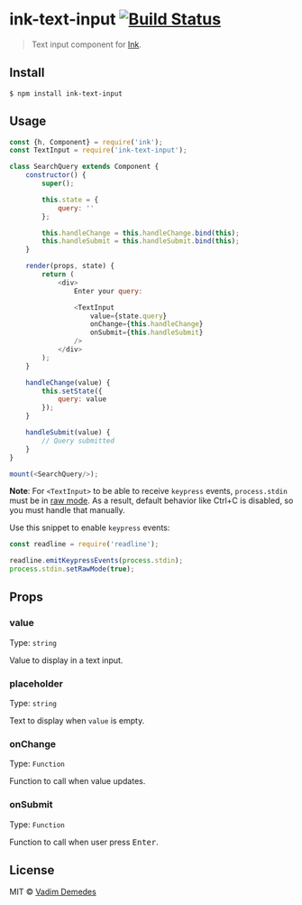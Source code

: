 # ink-text-input [![Build Status](https://travis-ci.org/vadimdemedes/ink-text-input.svg?branch=master)](https://travis-ci.org/vadimdemedes/ink-text-input)

> Text input component for [Ink](https://github.com/vadimdemedes/ink).


## Install

```
$ npm install ink-text-input
```


## Usage

```js
const {h, Component} = require('ink');
const TextInput = require('ink-text-input');

class SearchQuery extends Component {
	constructor() {
		super();

		this.state = {
			query: ''
		};

		this.handleChange = this.handleChange.bind(this);
		this.handleSubmit = this.handleSubmit.bind(this);
	}

	render(props, state) {
		return (
			<div>
				Enter your query:

				<TextInput
					value={state.query}
					onChange={this.handleChange}
					onSubmit={this.handleSubmit}
				/>
			</div>
		);
	}

	handleChange(value) {
		this.setState({
			query: value
		});
	}

	handleSubmit(value) {
		// Query submitted
	}
}

mount(<SearchQuery/>);
```

**Note**: For `<TextInput>` to be able to receive `keypress` events, `process.stdin` must be in [raw mode](https://nodejs.org/api/tty.html#tty_readstream_setrawmode_mode). As a result, default behavior like Ctrl+C is disabled, so you must handle that manually.

Use this snippet to enable `keypress` events:

```js
const readline = require('readline');

readline.emitKeypressEvents(process.stdin);
process.stdin.setRawMode(true);
```


## Props

### value

Type: `string`

Value to display in a text input.

### placeholder

Type: `string`

Text to display when `value` is empty.

### onChange

Type: `Function`

Function to call when value updates.

### onSubmit

Type: `Function`

Function to call when user press <kbd>Enter</kbd>.


## License

MIT © [Vadim Demedes](https://github.com/vadimdemedes)
